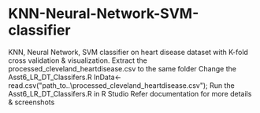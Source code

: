 # KNN-Neural-Network-SVM-classifier
KNN, Neural Network, SVM classifier on heart disease dataset with K-fold cross validation &amp; visualization.
Extract the processed_cleveland_heartdisease.csv to the same folder 
Change the Asst6_LR_DT_Classifers.R InData<-read.csv("path_to..\processed_cleveland_heartdisease.csv");
Run the Asst6_LR_DT_Classifers.R in R Studio Refer documentation for more details & screenshots 
